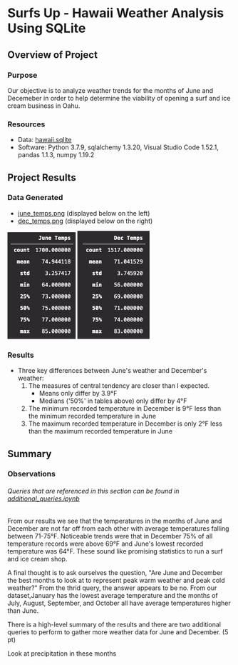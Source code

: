 # Surfs Up - Hawaii Weather Analysis Using SQLite

## Overview of Project

### Purpose

Our objective is to analyze weather trends for the months of June and Decemeber in order to help determine the viability of opening a surf and ice cream business in Oahu.

### Resources
- Data: [hawaii.sqlite](hawaii.sqlite)
- Software: Python 3.7.9, sqlalchemy 1.3.20, Visual Studio Code 1.52.1, pandas 1.1.3, numpy 1.19.2


## Project Results

### Data Generated

- [june_temps.png](Resources/june_temps.png) (displayed below on the left)
- [dec_temps.png](Resources/dec_temps.png) (displayed below on the right)

<img src='Resources/june_temps.png'> <img src='Resources/dec_temps.png'>

### Results
- Three key differences between June's weather and December's weather:
  1. The measures of central tendency are closer than I expected.
      - Means only differ by 3.9°F
      - Medians ('50%' in tables above) only differ by 4°F
  2. The minimum recorded temperature in December is 9°F less than the minimum recorded temperature in June
  3. The maximum recorded temperature in December is only 2°F less than the maximum recorded temperature in June

## Summary

### Observations
###### Queries that are referenced in this section can be found in [additional_queries.ipynb](Resources/additional_queries.ipynb)

From our results we see that the temperatures in the months of June and December are not far off from each other with average temperatures falling between 71-75°F. Noticeable trends were that in December 75% of all temperature records were above 69°F and June's lowest recorded temperature was 64°F. These sound like promising statistics to run a surf and ice cream shop.

A final thought is to ask ourselves the question, "Are June and December the best months to look at to represent peak warm weather and peak cold weather?" From the thrid query, the answer appears to be no. From our dataset,January has the lowest average temperature and the months of July, August, September, and October all have average temperatures higher than June. 

There is a high-level summary of the results and there are two additional queries to perform to gather more weather data for June and December. (5 pt)

Look at precipitation in these months
